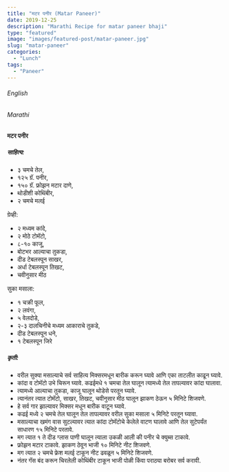```yaml
---
title: "मटर पनीर (Matar Paneer)"
date: 2019-12-25
description: "Marathi Recipe for matar paneer bhaji"
type: "featured"
image: "images/featured-post/matar-paneer.jpg"
slug: "matar-paneer"
categories: 
  - "Lunch"
tags:
  - "Paneer"
---
```


###### English








###### Marathi




#### मटर पनीर 



##### साहित्य:


- ३ चमचे तेल,
- १२५ ग्रॅ. पनीर,
- १५० ग्रॅ. फ्रोझन मटार दाणे,
- थोडीशी कोथिंबीर,
- २ चमचे मलई

ग्रेव्ही:
- २ मध्यम कांदे,
- २ मोठे टोमॅटो,
- ८-१० काजू,
- बोटभर आल्याचा तुकडा,
- दीड टेबलस्पून साखर,
- अर्धा टेबलस्पून तिखट,
- चवीनुसार मीठ

सुका मसाला:
- १ चक्री फूल,
- २ लवंगा,
- ५ वेलदोडे,
- २-३ दालचिनीचे मध्यम आकाराचे तुकडे,
- दीड टेबलस्पून धने,
- १ टेबलस्पून जिरे 



##### कृती:


- वरील सुक्या मसाल्याचे सर्व साहित्य मिक्सरमधून बारीक करून घ्यावे आणि एका ताटलीत काढून घ्यावे.
- कांदा व टोमॅटो उभे चिरून घ्यावे. कढईमधे १ चमचा तेल घालून त्यामध्ये तेल तापल्यावर कांदा घालावा.
- त्यामध्ये आल्याचा तुकडा, काजू घालून थोडेसे परतून घ्यावे.
- त्यानंतर त्यात टोमॅटो, साखर, तिखट, चवीनुसार मीठ घालून झाकण ठेऊन ५ मिनिटे शिजवणे.
- हे सर्व गार झाल्यावर मिक्सर मधून बारीक वाटून घ्यावे.
- कढई मध्ये २ चमचे तेल घालून तेल तापल्यावर वरील सुका मसाला ५ मिनिटे परतून घ्यावा.
- मसाल्याचा खमंग वास सुटल्यावर त्यात कांदा टोमॅटोचे केलेले वाटण घालावे आणि तेल सुटेपर्यंत साधारण १५ मिनिटे परतावे.
- मग त्यात १ ते दीड ग्लास पाणी घालून त्याला उकळी आली की पनीर चे क्युब्स टाकावे.
- फ्रोझन मटार टाकावे. झाकण ठेवून भाजी १० मिनिटे नीट शिजवणे.
- मग त्यात २ चमचे फ्रेश मलई टाकून नीट ढवळून ५ मिनिटे शिजवणे.
- नंतर गॅस बंद करून चिरलेली कोथिंबीर टाकून भाजी पोळी किंवा पराठ्या बरोबर सर्व करावी.
